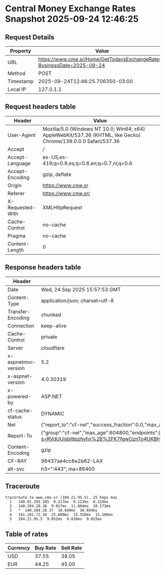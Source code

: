 # Central Money Exchange Rates Snapshot 2025-09-24 12:46:25
## Request Details

| Property | Value |
|----------|-------|
| URL | https://www.cme.sr/Home/GetTodaysExchangeRates/?BusinessDate=2025-09-24 |
| Method | POST |
| Timestamp | 2025-09-24T12:46:25.706350-03:00 |
| Local IP | 127.0.1.1 |
    
## Request headers table

| Header | Value |
|--------|-------|
| User-Agent | Mozilla/5.0 (Windows NT 10.0; Win64; x64) AppleWebKit/537.36 (KHTML, like Gecko) Chrome/139.0.0.0 Safari/537.36 |
| Accept | */* |
| Accept-Language | es-US,es-419;q=0.9,es;q=0.8,en;q=0.7,nl;q=0.6 |
| Accept-Encoding | gzip, deflate |
| Origin | https://www.cme.sr |
| Referer | https://www.cme.sr/ |
| X-Requested-With | XMLHttpRequest |
| Cache-Control | no-cache |
| Pragma | no-cache |
| Content-Length | 0 |

    
## Response headers table
| Header | Value |
|--------|-------|
| Date | Wed, 24 Sep 2025 15:57:53 GMT |
| Content-Type | application/json; charset=utf-8 |
| Transfer-Encoding | chunked |
| Connection | keep-alive |
| Cache-Control | private |
| Server | cloudflare |
| x-aspnetmvc-version | 5.2 |
| x-aspnet-version | 4.0.30319 |
| x-powered-by | ASP.NET |
| cf-cache-status | DYNAMIC |
| Nel | {"report_to":"cf-nel","success_fraction":0.0,"max_age":604800} |
| Report-To | {"group":"cf-nel","max_age":604800,"endpoints":[{"url":"https://a.nel.cloudflare.com/report/v4?s=RVdUUisbittpzhyhx%2B%2FK7fgwOznTo4UKBHECTNNF1iOEclWTW05w7z1M0hgIhp%2FdFslLyu9KjboAU5TPPTE74K7p9EXcwCZazqw%3D"}]} |
| Content-Encoding | gzip |
| CF-RAY | 98437ae4cc8e2b62-LAX |
| alt-svc | h3=":443"; ma=86400 |

## Traceroute 

```
traceroute to www.cme.sr (104.21.95.5), 15 hops max
  1   140.91.195.205  0.217ms  0.123ms  0.124ms 
  2   140.204.28.36  9.917ms  11.864ms  10.173ms 
  3   *  140.204.28.37  10.669ms  10.694ms 
  4   141.101.72.34  25.600ms  13.558ms  15.186ms 
  5   104.21.95.5  9.052ms  9.010ms  9.015ms 

```


## Table of rates

| Currency | Buy Rate | Sell Rate |
|----------|----------|-----------|
| USD | 37.55 | 38.05 |
| EUR | 44.25 | 45.00 |
